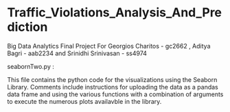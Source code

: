 # Traffic_Violations_Analysis_And_Prediction
Big Data Analytics Final Project For Georgios Charitos - gc2662 , Aditya Bagri - aab2234 and Srinidhi Srinivasan - ss4974

seabornTwo.py : 

This file contains the python code for the visualizations using the Seaborn Library. Comments include instructions for uploading the data as a pandas data frame and using the various functions with a combination of arguments to execute the numerous plots availavble in the library.
